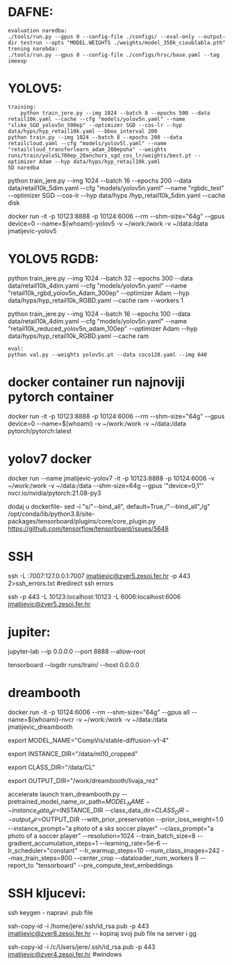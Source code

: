 
# DAFNE:
    evaluation naredba: 
    ./tools/run.py --gpus 0 --config-file ./configs/ --eval-only --output-dir testrun --opts "MODEL.WEIGHTS ./weights/model_350k_cioublabla.pth" 
    trening narebda:
    ./tools/run.py --gpus 0 --config-file ./configs/hrsc/base.yaml --tag imeexp


# YOLOV5:
    training:
        python train_jere.py --img 1024 --batch 8 --epochs 500 --data retail10k.yaml --cache --cfg "models/yolov5n.yaml" --name "slike_SGD_yolov5n_500ep" --optimizer SGD --cos-lr --hyp data/hyps/hyp_retail10k.yaml --bbox_interval 200
    python train.py --img 1024 --batch 8 --epochs 200 --data retailcloud.yaml --cfg "models/yolov5l.yaml" --name "retailcloud_transferlearn_adam_200epoha" --weights runs/train/yolo5L700ep_20anchors_sgd_cos_lr/weights/best.pt --optimizer Adam --hyp data/hyps/hyp_retail10k.yaml
    5D naredba
 python train_jere.py --img 1024 --batch 16 --epochs 200 --data data/retail10k_5dim.yaml --cfg "models/yolov5n.yaml" --name "rgbdc_test" --optimizer SGD --cos-lr --hyp data/hyps    /hyp_retail10k_5dim.yaml --cache disk
    
 docker run -it -p 10123:8888 -p 10124:6006 --rm --shm-size="64g" --gpus device=0 --name=$(whoami)-yolov5 -v ~/work:/work -v ~/data:/data jmatijevic-yolov5


# YOLOV5 RGDB:
python train_jere.py --img 1024 --batch 32 --epochs 300 --data data/retail10k_4dim.yaml --cfg "models/yolov5n.yaml" --name "retail10k_rgbd_yolov5n_Adam_300ep" --optimizer Adam --hyp data/hyps/hyp_retail10k_RGBD.yaml --cache ram --workers 1

python train_jere.py --img 1024 --batch 16 --epochs 100 --data data/retail10k_4dim.yaml --cfg "models/yolov5n.yaml" --name "retail10k_reduced_yolov5n_adam_100ep" --optimizer Adam --hyp data/hyps/hyp_retail10k_RGBD.yaml --cache ram 

    eval:
    python val.py --weights yolov5s.pt --data coco128.yaml --img 640
    

# docker container run najnoviji pytorch container
docker run -it -p 10123:8888 -p 10124:6006 --rm --shm-size="64g" --gpus device=0 --name=$(whoami) -v ~/work:/work -v ~/data:/data pytorch/pytorch:latest

# yolov7 docker
docker run --name jmatijevic-yolov7 -it -p 10123:8888 -p 10124:6006 -v ~/work:/work -v ~/data:/data --shm-size=64g --gpus '"device=0,1"' nvcr.io/nvidia/pytorch:21.08-py3

dodaj u dockerfile- sed -i "s/\"--bind_all\", default=True,/\"--bind_all\",/g" /opt/conda/lib/python3.8/site-packages/tensorboard/plugins/core/core_plugin.py
https://github.com/tensorflow/tensorboard/issues/5648

# SSH 
ssh -L :7007:127.0.0.1:7007 jmatijevic@zver5.zesoi.fer.hr -p 443 2>ssh_errors.txt #redirect ssh errors

ssh -p 443 -L 10123:localhost:10123 -L 6006:localhost:6006 jmatijevic@zver5.zesoi.fer.hr



# jupiter: 
jupyter-lab --ip 0.0.0.0 --port 8888 --allow-root

tensorboard --logdir runs/train/ --host 0.0.0.0

# dreambooth
docker run -it -p 10124:6006 --rm --shm-size="64g" --gpus all --name=$(whoami)-nvcr -v ~/work:/work -v ~/data:/data jmatijevic_dreambooth

export MODEL_NAME="CompVis/stable-diffusion-v1-4"

export INSTANCE_DIR="/data/ml10_cropped"

export CLASS_DIR="/data/CL"

export OUTPUT_DIR="/work/dreambooth/livaja_rez"


accelerate launch train_dreambooth.py --pretrained_model_name_or_path=$MODEL_NAME  --instance_data_dir=$INSTANCE_DIR --class_data_dir=$CLASS_DIR --output_dir=$OUTPUT_DIR --with_prior_preservation --prior_loss_weight=1.0 --instance_prompt="a photo of a sks soccer player" --class_prompt="a photo of a soccer player" --resolution=1024 --train_batch_size=8 --gradient_accumulation_steps=1 --learning_rate=5e-6 --lr_scheduler="constant" --lr_warmup_steps=10 --num_class_images=242 --max_train_steps=800 --center_crop --dataloader_num_workers 8 --report_to "tensorboard" --pre_compute_text_embeddings

# SSH kljucevi:
ssh keygen - napravi .pub file

ssh-copy-id -i /home/jere/.ssh/id_rsa.pub -p 443 jmatijevic@zver8.zesoi.fer.hr -- kopiraj svoj pub file na server i gg

ssh-copy-id -i /c/Users/jere/.ssh/id_rsa.pub -p 443 jmatijevic@zver4.zesoi.fer.hr #windows
